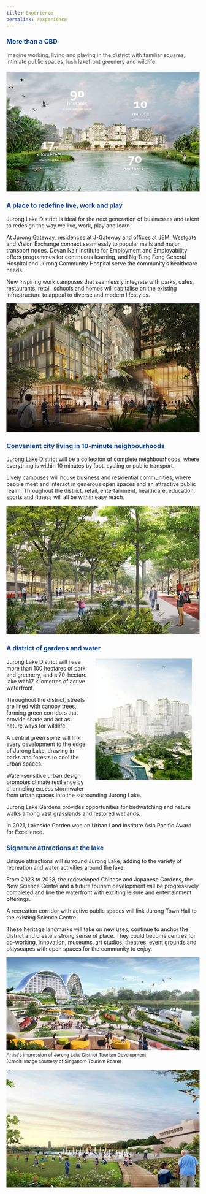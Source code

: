 ```yaml
---
title: Experience
permalink: /experience
---
```

<h3 style="color:#124596; font-weight:bold;">More than a CBD</h3>

<h4 style="color:#484848; font-weight:normal;margin-top: 0;">Imagine working, living and playing in the district with familiar squares, intimate public spaces, lush lakefront greenery and wildlife.</h4>

![Statistics](/images/jld_expncenums.jpg)

<h3 style="color:#124596; font-weight:bold;">A place to redefine live, work and play</h3>

Jurong Lake District is ideal for the next generation of businesses and talent to redesign the way we live, work, play and learn.

At Jurong Gateway, residences at J-Gateway and offices at JEM, Westgate and Vision Exchange connect seamlessly to popular malls and major transport nodes. Devan Nair Institute for Employment and Employability offers programmes for continuous learning, and Ng Teng Fong General Hospital and Jurong Community Hospital serve the community’s healthcare needs.

New inspiring work campuses that seamlessly integrate with parks, cafes, restaurants, retail, schools and homes will capitalise on the existing infrastructure to appeal to diverse and modern lifestyles.

![Nightlife in JLD](/images/jld_nightlife.jpg)

<h3 style="color:#124596; font-weight:bold;">Convenient city living in 10-minute neighbourhoods</h3>

Jurong Lake District will be a collection of complete neighbourhoods, where everything is within 10 minutes by foot, cycling or public transport. 

Lively campuses will house business and residential communities, where people meet and interact in generous open spaces and an attractive public realm. Throughout the district, retail, entertainment, healthcare, education, sports and fitness will all be within easy reach.

![Car-lite environment](/images/jld_carlite.jpg)

<h3 style="color:#124596; font-weight:bold;">A district of gardens and water</h3>

<img style="float: right; width:50%; padding:0px 20px 20px;" src="/images/jld_centralparkcrop.png">Jurong Lake District will have more than 100 hectares of park and greenery, and a 70-hectare lake with17 kilometres of active waterfront.

Throughout the district, streets are lined with canopy trees, forming green corridors that provide shade and act as nature ways for wildlife.

A central green spine will link every development to the edge of Jurong Lake, drawing in parks and forests to cool the urban spaces.

Water-sensitive urban design promotes climate resilience by channeling excess stormwater from urban spaces into the surrounding Jurong Lake.

Jurong Lake Gardens provides opportunities for birdwatching and nature walks among vast grasslands and restored wetlands.

In 2021, Lakeside Garden won an Urban Land Institute Asia Pacific Award for Excellence.

<h3 style="color:#124596; font-weight:bold;">Signature attractions at the lake</h3>

Unique attractions will surround Jurong Lake, adding to the variety of recreation and water activities around the lake.

From 2023 to 2028, the redeveloped Chinese and Japanese Gardens, the New Science Centre and a future tourism development will be progressively completed and line the waterfront with exciting leisure and entertainment offerings.

A recreation corridor with active public spaces will link Jurong Town Hall to the existing Science Centre.

These heritage landmarks will take on new uses, continue to anchor the district and create a strong sense of place. They could become centres for co-working, innovation, museums, art studios, theatres, event grounds and playscapes with open spaces for the  community to enjoy.

![Alt text for image on Isomer site](/images/jld_lakeside_day.jpg) 
<span style="font-size:12px;">Artist's impression of Jurong Lake District Tourism Development <br>(Credit: Image courtesy of Singapore Tourism Board)</span>

![Alt text for image on Isomer site](/images/jld_walk.jpg)